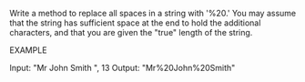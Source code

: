 Write a method to replace all spaces in a string with '%20.' You may assume that the string has sufficient space at the end to hold the additional characters, and that you are given the "true" length of the string.

EXAMPLE

Input: "Mr John Smith      ", 13
Output: "Mr%20John%20Smith"
